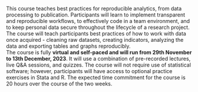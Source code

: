 This course teaches best practices for reproducible analytics, from data processing to publication. Participants will learn to implement transparent and reproducible workflows, to effectively code in a team environment, and to keep personal data secure throughout the lifecycle of a research project. The course will teach participants best practices of how to work with data once acquired - cleaning raw datasets, creating indicators, analyzing the data and exporting tables and graphs reproducibly.
<br/>
The course is fully <b>virtual and self-paced and will run from 29th November to 13th December, 2023</b>. It will use a combination of pre-recorded lectures, live Q&A sessions, and quizzes. The course will not require use of statistical software; however, participants will have access to optional practice exercises in Stata and R. The expected time commitment for the course is 20 hours over the course of the two weeks.